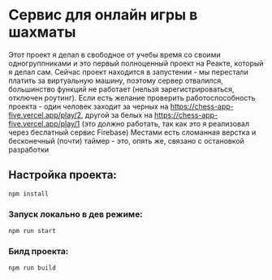 # Сервис для онлайн игры в шахматы

Этот проект я делал в свободное от учебы время со своими одногруппниками и это первый полноценный проект на Реакте, который я делал сам.
Сейчас проект находится в запустении - мы перестали платить за виртуальную машину, поэтому сервер отвалился, большинство функций не работает (нельзя зарегистрироваться, отключен роутинг).
Если есть желание проверить работоспособность проекта - один человек заходит за черных на https://chess-app-five.vercel.app/play/2, другой за белых на https://chess-app-five.vercel.app/play/1 (это должно работать, так как это я реализовал через беслатный сервис Firebase)
Местами есть сломанная верстка и бесконечный (почти) таймер - это, опять же, связано с остановкой разработки

## Настройка проекта:
```
npm install
```
### Запуск локально в дев режиме:
```
npm run start
```

### Билд проекта:
```
npm run build
```
